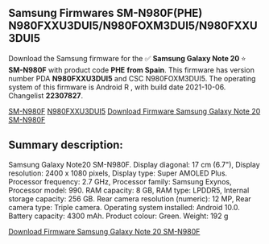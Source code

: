 <h2>Samsung Firmwares SM-N980F(PHE) N980FXXU3DUI5/N980FOXM3DUI5/N980FXXU3DUI5</h2>
Download the Samsung firmware for the ✅ <strong>Samsung Galaxy Note 20 </strong> ⭐ <strong>SM-N980F</strong> with product code <strong>PHE</strong> <strong> from Spain</strong>. This firmware has version number PDA <strong>N980FXXU3DUI5</strong> and CSC N980FOXM3DUI5. The operating system of this firmware is Android R , with build date 2021-10-06. Changelist <strong>22307827</strong>.


[SM-N980F](https://samfirm.shop/samsung/model/SM-N980F)
[N980FXXU3DUI5](https://samfirm.shop/samsung/pda/N980FXXU3DUI5)
[Download Firmware Samsung Galaxy Note 20 SM-N980F](https://samfirm.shop/samsung/firmware/463308)
<h2>Summary description:</h2>
<p>Samsung Galaxy Note20 SM-N980F. Display diagonal: 17 cm (6.7"), Display resolution: 2400 x 1080 pixels, Display type: Super AMOLED Plus. Processor frequency: 2.7 GHz, Processor family: Samsung Exynos, Processor model: 990. RAM capacity: 8 GB, RAM type: LPDDR5, Internal storage capacity: 256 GB. Rear camera resolution (numeric): 12 MP, Rear camera type: Triple camera. Operating system installed: Android 10.0. Battery capacity: 4300 mAh. Product colour: Green. Weight: 192 g</p>


[Download Firmware Samsung Galaxy Note 20 SM-N980F](https://samfirm.shop/samsung/firmware/463308)
